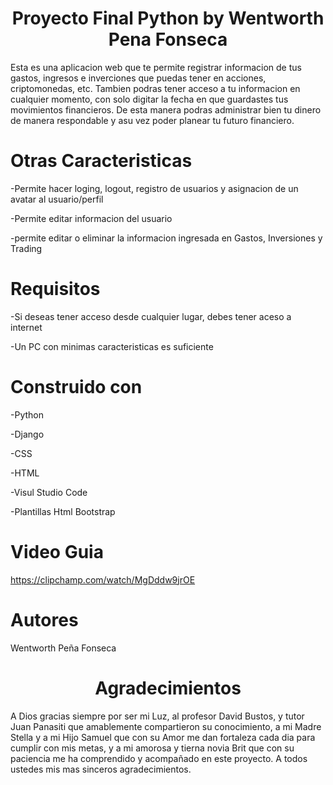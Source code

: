 <h1 align="center"> Proyecto Final Python by Wentworth Pena Fonseca </h1>

Esta es una aplicacion web que te permite registrar informacion de tus gastos, ingresos e inverciones que puedas tener en acciones, criptomonedas, etc.
Tambien podras tener acceso a tu informacion en cualquier momento, con solo digitar la fecha en que guardastes tus movimientos financieros. De esta manera podras administrar bien tu dinero de manera respondable y asu vez poder planear tu futuro financiero.


<h1 align="left">Otras Caracteristicas</h1>

-Permite hacer loging, logout, registro de usuarios y asignacion de un avatar al usuario/perfil

-Permite editar informacion del usuario

-permite editar o eliminar la informacion ingresada en Gastos, Inversiones y Trading 


<h1 align="left">Requisitos</h1>

-Si deseas tener acceso desde cualquier lugar, debes tener aceso a internet

-Un PC con minimas caracteristicas es suficiente 


<h1 align="left">Construido con</h1>

-Python

-Django

-CSS

-HTML

-Visul Studio Code

-Plantillas Html Bootstrap


<h1 align="left">Video Guia</h1>

https://clipchamp.com/watch/MgDddw9jrOE

<h1 align="left">Autores</h1>

Wentworth Peña Fonseca


<h1 align="center">Agradecimientos</h1>

A Dios gracias siempre por ser mi Luz, al profesor David Bustos, y tutor Juan Panasiti que amablemente compartieron su conocimiento, a mi Madre Stella
y a mi Hijo Samuel que con su Amor me dan fortaleza cada dia para cumplir con mis metas, y a mi amorosa y tierna novia Brit que con su paciencia me ha comprendido y acompañado en este proyecto. A todos ustedes mis mas sinceros agradecimientos.
